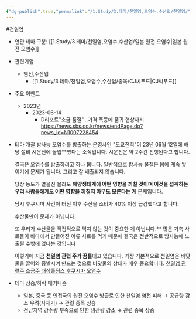 ```yaml
---
{"dg-publish":true,"permalink":"/1.Study/3.테마/천일염,오염수,수산업/천일염/","created":"2024-11-20T21:02:29.960+09:00","updated":"2025-06-26T17:39:37.798+09:00"}
---
```


#천일염

- 연관 테마 구분: [[1.Study/3.테마/천일염,오염수,수산업/일본 원전 오염수\|일본 원전 오염수]]


- 관련기업
	- 염전,수산업
		- [[1.Study/3.테마/천일염,오염수,수산업/종목/CJ씨푸드\|CJ씨푸드]]


- 주요 이벤트
	- 2023년
		- 2023-06-14
			- D리포트"소금 품절"…가격 폭등에 품귀 현상까지  https://news.sbs.co.kr/news/endPage.do?news_id=N1007228454




- 테마 개괄
	방사능 오염수를 방출하는 운영사인 "도쿄전력"이 23년 06월 12일에 해당 설비 시운전에 돌입**했다는 소식입니다. 시운전은 약 2주간 진행된다고 합니다.
	
	결국은 오염수를 방출하려고 하나 봅니다. 일반적으로 방사능 물질은 몸에 계속 쌓이기에 문제가 됩니다. 그리고 잘 배출되지 않습니다.
	
	당장 농도가 옅을진 몰라도 **해양생태계에 어떤 영향을 끼칠 것이며 이것을 섭취하는 우리 사람들에게도 어떤 영향을 끼칠지 아무도 모른다는 게** 문제입니다.
	
	당시 후쿠시마 사건이 터진 이후 수산물 소비가 40% 이상 급감했다고 합니다. 
	
	수산물만이 문제가 아닙니다.
	
	또 우리가 수산물을 직접적으로 먹지 않는 것이 중요한 게 아닙니다.** 많은 가축 사료들이 바다에서 만들어진 어류 사료를 먹기 때문에 결국은 전반적으로 방사능에 노출될 수밖에 없다는 것입니다
	
	이렇기에 지금 **천일염 관련 주가 꿈틀**대고 있습니다. 가장 기본적으로 천일염은 바닷물을 끌어와 증발시켜 만드는 것으로 바닷물의 상태가 매우 중요합니다.
	[천일염 관련주 소금주 대상홀딩스 후쿠시마 오염수](https://blog.naver.com/bss2062/223127185161)



- 테마 상승/하락 매커니즘
	- 일본, 중국 등 인접국의 원전 오염수 방출로 인한 천일염 염전 피해 → 공급량 감소 우려(사재기) → 관련 종목 상승
	- 전남지역 강수량 부족으로 인한 생산량 감소 → 관련 종목 상승

